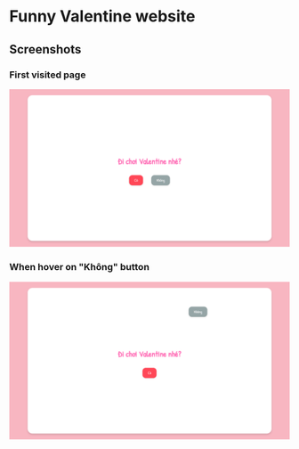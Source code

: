# Funny Valentine website

## Screenshots

### First visited page

![main](./main.png)

### When hover on "Không" button

![extra](./extra.png)
